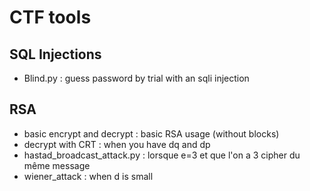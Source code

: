 CTF tools
=========

SQL Injections
--------------

* Blind.py : guess password by trial with an sqli injection

RSA
---

* basic encrypt and decrypt : basic RSA usage (without blocks)
* decrypt with CRT : when you have dq and dp
* hastad_broadcast_attack.py : lorsque e=3 et que l'on a 3 cipher du même message
* wiener_attack : when d is small
